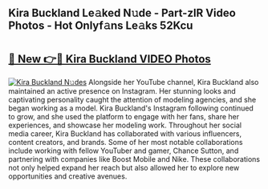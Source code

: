 ## Kira Buckland Le𝚊ked N𝚞de - Part-zlR Video Photos - Hot Onlyf𝚊ns Le𝚊ks 52Kcu

# <h2><a href="http://ab57903.deff.icu/?id=Kira+Buckland">🔗 New 👉🔴 Kira Buckland VIDEO Photos</a></h2>

[![Kira Buckland N𝚞des](https://i.imgur.com/rIISA9y.gif)](http://ab57903.deff.icu/?id=Kira+Buckland)
Alongside her YouTube channel, Kira Buckland also maintained an active presence on Instagram. Her stunning looks and captivating personality caught the attention of modeling agencies, and she began working as a model. Kira Buckland's Instagram following continued to grow, and she used the platform to engage with her fans, share her experiences, and showcase her modeling work. Throughout her social media career, Kira Buckland has collaborated with various influencers, content creators, and brands. Some of her most notable collaborations include working with fellow YouTuber and gamer, Chance Sutton, and partnering with companies like Boost Mobile and Nike. These collaborations not only helped expand her reach but also allowed her to explore new opportunities and creative avenues.
